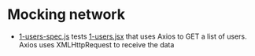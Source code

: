 # Mocking network

- [1-users-spec.js](1-users-spec.js) tests [1-users.jsx](1-users.jsx) that uses Axios to GET a list of users. Axios uses XMLHttpRequest to receive the data
